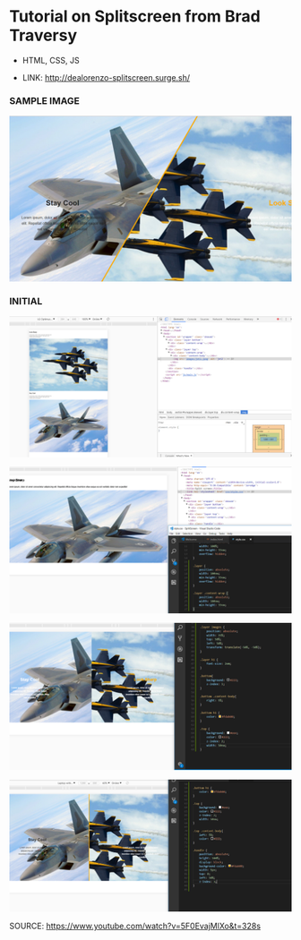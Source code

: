 # Tutorial on Splitscreen from Brad Traversy

* HTML, CSS, JS

* LINK: http://dealorenzo-splitscreen.surge.sh/

### SAMPLE IMAGE
![alt-text](images/final.png)

### INITIAL
![alt-text](images/first.png)


![alt-text](images/second.png)


![alt-text](images/third.png)


![alt-text](images/fourth.png)

SOURCE: https://www.youtube.com/watch?v=5F0EvajMlXo&t=328s
